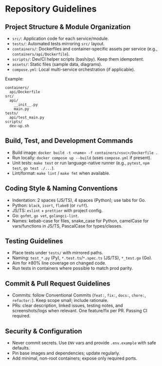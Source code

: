 # Repository Guidelines

## Project Structure & Module Organization
- `src/`: Application code for each service/module.
- `tests/`: Automated tests mirroring `src/` layout.
- `containers/`: Dockerfiles and container-specific assets per service (e.g., `containers/api/Dockerfile`).
- `scripts/`: Dev/CI helper scripts (bash/py). Keep them idempotent.
- `assets/`: Static files (sample data, diagrams).
- `compose.yml`: Local multi-service orchestration (if applicable).

Example:
```
containers/
  api/Dockerfile
src/
  api/
    __init__.py
    main.py
tests/
  api/test_main.py
scripts/
  dev-up.sh
```

## Build, Test, and Development Commands
- Build image: `docker build -t <name> -f containers/<svc>/Dockerfile .`
- Run locally: `docker compose up --build` (uses `compose.yml` if present).
- Unit tests: `make test` or run language-native runner (e.g., `pytest`, `npm test`, `go test ./...`).
- Lint/format: `make lint` / `make fmt` when available.

## Coding Style & Naming Conventions
- Indentation: 2 spaces (JS/TS), 4 spaces (Python); use tabs for Go.
- Python: `black`, `isort`, `flake8` (or `ruff`).
- JS/TS: `eslint` + `prettier` with project config.
- Go: `gofmt`, `go vet`, `golangci-lint`.
- Names: kebab-case for files, snake_case for Python, camelCase for vars/functions in JS/TS, PascalCase for types/classes.

## Testing Guidelines
- Place tests under `tests/` with mirrored paths.
- Naming: `test_*.py` (Py), `*.test.ts`/`*.spec.ts` (JS/TS), `*_test.go` (Go).
- Aim for ≥80% line coverage on changed code.
- Run tests in containers where possible to match prod parity.

## Commit & Pull Request Guidelines
- Commits: follow Conventional Commits (`feat:`, `fix:`, `docs:`, `chore:`, `refactor:`). Keep scope small; include rationale.
- PRs: clear description, linked issues, testing notes, and screenshots/logs when relevant. One feature/fix per PR. Passing CI required.

## Security & Configuration
- Never commit secrets. Use `ENV` vars and provide `.env.example` with safe defaults.
- Pin base images and dependencies; update regularly.
- Add minimal, non-root containers; expose only required ports.
